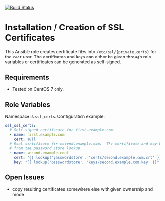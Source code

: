 [![Build Status](https://travis-ci.org/bihealth/ansible-role-ssl-certs.svg?branch=master)](https://travis-ci.org/bihealth/ansible-role-ssl-certs)

# Installation / Creation of SSL Certificates

This Ansible role creates certificate files into `/etc/ssl/{private,certs}` for the `root` user.
The certificates and keys can either be given through role variables or certificates can be generated as self-signed.

## Requirements

- Tested on CentOS 7 only.

## Role Variables

Namespace is `ssl_certs`.
Configuration example:

```yaml
ssl_ssl_certs:
  # Self-signed certificate for first.example.com.
  - name: first.example.com
    cert: null
  # Real certificate for second.example.com.  The certificate and key both come
  # from the password store lookup.
  - name: second.example.conf
    cert: "{{ lookup('passwordstore', 'certs/second.example.com.crt' }}"
    key: "{{ lookup('passwordstore', 'keys/second.example.com.key' }}"
```

## Open Issues

- copy resulting certificates somewhere else with given ownership and mode
